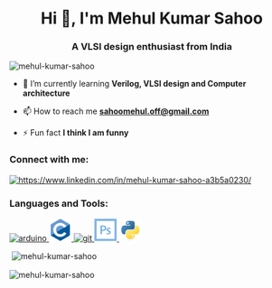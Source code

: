 <h1 align="center">Hi 👋, I'm Mehul Kumar Sahoo</h1>
<h3 align="center">A VLSI design enthusiast from India</h3>

<p align="left"> <img src="https://komarev.com/ghpvc/?username=mehul-kumar-sahoo&label=Profile%20views&color=0e75b6&style=flat" alt="mehul-kumar-sahoo" /> </p>

- 🌱 I’m currently learning **Verilog, VLSI design and Computer architecture**

- 📫 How to reach me **sahoomehul.off@gmail.com**

- ⚡ Fun fact **I think I am funny**

<h3 align="left">Connect with me:</h3>
<p align="left">
<a href="https://linkedin.com/in/https://www.linkedin.com/in/mehul-kumar-sahoo-a3b5a0230/" target="blank"><img align="center" src="https://raw.githubusercontent.com/rahuldkjain/github-profile-readme-generator/master/src/images/icons/Social/linked-in-alt.svg" alt="https://www.linkedin.com/in/mehul-kumar-sahoo-a3b5a0230/" height="30" width="40" /></a>
</p>

<h3 align="left">Languages and Tools:</h3>
<p align="left"> <a href="https://www.arduino.cc/" target="_blank" rel="noreferrer"> <img src="https://cdn.worldvectorlogo.com/logos/arduino-1.svg" alt="arduino" width="40" height="40"/> </a> <a href="https://www.cprogramming.com/" target="_blank" rel="noreferrer"> <img src="https://raw.githubusercontent.com/devicons/devicon/master/icons/c/c-original.svg" alt="c" width="40" height="40"/> </a> <a href="https://git-scm.com/" target="_blank" rel="noreferrer"> <img src="https://www.vectorlogo.zone/logos/git-scm/git-scm-icon.svg" alt="git" width="40" height="40"/> </a> <a href="https://www.photoshop.com/en" target="_blank" rel="noreferrer"> <img src="https://raw.githubusercontent.com/devicons/devicon/master/icons/photoshop/photoshop-line.svg" alt="photoshop" width="40" height="40"/> </a> <a href="https://www.python.org" target="_blank" rel="noreferrer"> <img src="https://raw.githubusercontent.com/devicons/devicon/master/icons/python/python-original.svg" alt="python" width="40" height="40"/> </a> </p>

<p>&nbsp;<img align="center" src="https://github-readme-stats.vercel.app/api?username=mehul-kumar-sahoo&show_icons=true&locale=en" alt="mehul-kumar-sahoo" /></p>

<p><img align="center" src="https://github-readme-streak-stats.herokuapp.com/?user=mehul-kumar-sahoo&" alt="mehul-kumar-sahoo" /></p>
